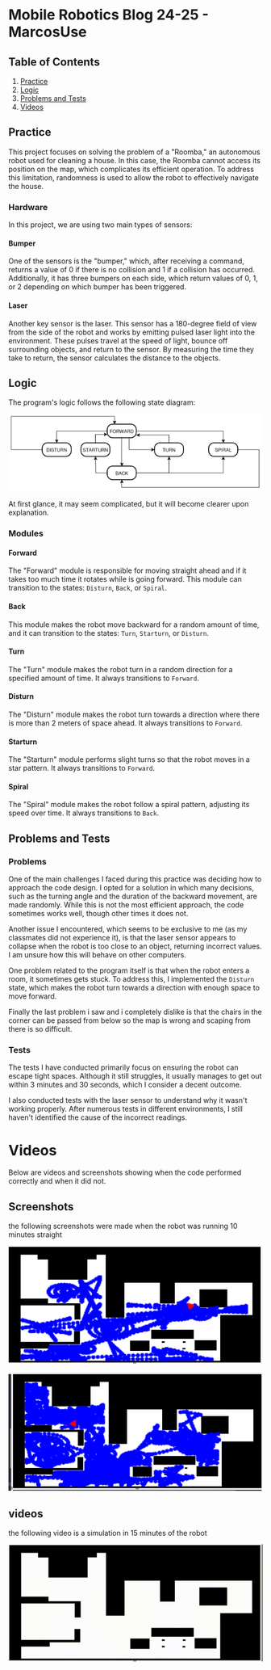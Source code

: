 # Mobile Robotics Blog 24-25 - MarcosUse

## Table of Contents
1. [Practice](#practice)
2. [Logic](#logic)
3. [Problems and Tests](#problems-and-tests)
4. [Videos](#videos)

## Practice

This project focuses on solving the problem of a "Roomba," an autonomous robot used for cleaning a house. In this case, the Roomba cannot access its position on the map, which complicates its efficient operation. To address this limitation, randomness is used to allow the robot to effectively navigate the house.

### Hardware

In this project, we are using two main types of sensors:

#### Bumper

One of the sensors is the "bumper," which, after receiving a command, returns a value of 0 if there is no collision and 1 if a collision has occurred. Additionally, it has three bumpers on each side, which return values of 0, 1, or 2 depending on which bumper has been triggered.

#### Laser

Another key sensor is the laser. This sensor has a 180-degree field of view from the side of the robot and works by emitting pulsed laser light into the environment. These pulses travel at the speed of light, bounce off surrounding objects, and return to the sensor. By measuring the time they take to return, the sensor calculates the distance to the objects.

## Logic

The program's logic follows the following state diagram:

![State Diagram](https://github.com/urjc-docencia-robotica-movil/blog-robotica-movil-24-25-marcosuse/blob/main/r_movil/Diagrama_vacumm.drawio(1).png)

At first glance, it may seem complicated, but it will become clearer upon explanation.

### Modules

#### Forward
The "Forward" module is responsible for moving straight ahead and if it takes too much time it rotates while is going forward. This module can transition to the states: `Disturn`, `Back`, or `Spiral`.

#### Back
This module makes the robot move backward for a random amount of time, and it can transition to the states: `Turn`, `Starturn`, or `Disturn`.

#### Turn
The "Turn" module makes the robot turn in a random direction for a specified amount of time. It always transitions to `Forward`.

#### Disturn
The "Disturn" module makes the robot turn towards a direction where there is more than 2 meters of space ahead. It always transitions to `Forward`.

#### Starturn
The "Starturn" module performs slight turns so that the robot moves in a star pattern. It always transitions to `Forward`.

#### Spiral
The "Spiral" module makes the robot follow a spiral pattern, adjusting its speed over time. It always transitions to `Back`.

## Problems and Tests

### Problems

One of the main challenges I faced during this practice was deciding how to approach the code design. I opted for a solution in which many decisions, such as the turning angle and the duration of the backward movement, are made randomly. While this is not the most efficient approach, the code sometimes works well, though other times it does not.

Another issue I encountered, which seems to be exclusive to me (as my classmates did not experience it), is that the laser sensor appears to collapse when the robot is too close to an object, returning incorrect values. I am unsure how this will behave on other computers.

One problem related to the program itself is that when the robot enters a room, it sometimes gets stuck. To address this, I implemented the `Disturn` state, which makes the robot turn towards a direction with enough space to move forward.

Finally the last problem i saw and i completely dislike is that the chairs in the corner can be passed from below so the map is wrong and scaping from there is so difficult.


### Tests

The tests I have conducted primarily focus on ensuring the robot can escape tight spaces. Although it still struggles, it usually manages to get out within 3 minutes and 30 seconds, which I consider a decent outcome.

I also conducted tests with the laser sensor to understand why it wasn't working properly. After numerous tests in different environments, I still haven't identified the cause of the incorrect readings.

# Videos
Below are videos and screenshots showing when the code performed correctly and when it did not.
## Screenshots
the following screenshots were made when the robot was running 10 minutes straight

![cap 1](https://github.com/urjc-docencia-robotica-movil/blog-robotica-movil-24-25-marcosuse/blob/main/r_movil/Captura%20desde%202024-09-29%2017-08-09.png)

![cap 2](https://github.com/urjc-docencia-robotica-movil/blog-robotica-movil-24-25-marcosuse/blob/main/r_movil/Captura%20desde%202024-09-28%2020-03-48.png)

## videos
the following video is a simulation in 15 minutes of the robot

![video](https://github.com/urjc-docencia-robotica-movil/blog-robotica-movil-24-25-marcosuse/blob/main/r_movil/output.gif)





